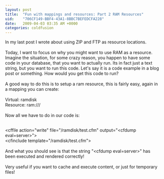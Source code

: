 ```yaml
---
layout: post
title:  "Fun with mappings and resources: Part 2 RAM Resources"
uid:	"706CF149-BBF4-43A1-8BBC7BEFEDCFA228"
date:   2009-04-03 03:35 AM +0000
categories: coldfusion
---
```

<p>In my last post I wrote about using ZIP and FTP as resource locations.<br /><br />Today, I want to focus on why you might want to use RAM as a resource. Imagine the situation, for some crazy reason, you happen to have some code in your database, that you want to actually run. Its in fact just a text string, but you want to run this code. Let's say it is a code example in a blog post or something. How would you get this code to run? <br /><br />A good way to do this is to setup a ram resource, this is fairly easy, again in a mapping you can create:<br /><br />Virtual: ramdisk<br />Resource: ram:///<br /><br />Now all we have to do in our code is:</p>
<p><br />&lt;cffile action="write" file="/ramdisk/test.cfm" output="&lt;cfdump eval=server&gt;"&gt;<br />&lt;cfinclude template="/ramdisk/test.cfm"&gt;<br />        <br />And what you should see is that the string "&lt;cfdump eval=server&gt;" has been executed and rendered correctly! <br />    <br />Very useful if you want to cache and execute content, or just for temporary files!</p>
